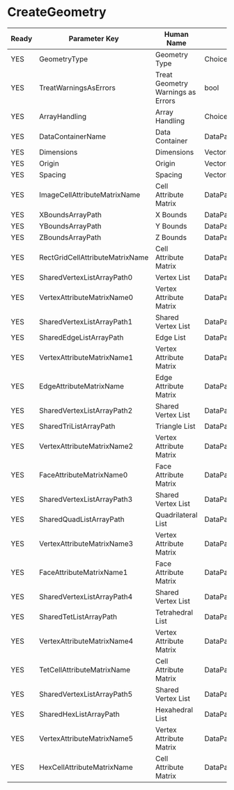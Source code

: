# CreateGeometry

| Ready | Parameter Key | Human Name | Parameter Type | Parameter Class |
|-------|---------------|------------|-----------------|----------------|
| YES | GeometryType | Geometry Type | ChoicesParameter::ValueType | ChoicesParameter |
| YES | TreatWarningsAsErrors | Treat Geometry Warnings as Errors | bool | BoolParameter |
| YES | ArrayHandling | Array Handling | ChoicesParameter::ValueType | ChoicesParameter |
| YES | DataContainerName | Data Container | DataPath | DataGroupSelectionParameter |
| YES | Dimensions | Dimensions | VectorInt32Parameter::ValueType | VectorInt32Parameter |
| YES | Origin | Origin | VectorFloat32Parameter::ValueType | VectorFloat32Parameter |
| YES | Spacing | Spacing | VectorFloat32Parameter::ValueType | VectorFloat32Parameter |
| YES | ImageCellAttributeMatrixName | Cell Attribute Matrix | DataPath | ArrayCreationParameter |
| YES | XBoundsArrayPath | X Bounds | DataPath | ArraySelectionParameter |
| YES | YBoundsArrayPath | Y Bounds | DataPath | ArraySelectionParameter |
| YES | ZBoundsArrayPath | Z Bounds | DataPath | ArraySelectionParameter |
| YES | RectGridCellAttributeMatrixName | Cell Attribute Matrix | DataPath | ArrayCreationParameter |
| YES | SharedVertexListArrayPath0 | Vertex List | DataPath | ArraySelectionParameter |
| YES | VertexAttributeMatrixName0 | Vertex Attribute Matrix | DataPath | ArrayCreationParameter |
| YES | SharedVertexListArrayPath1 | Shared Vertex List | DataPath | ArraySelectionParameter |
| YES | SharedEdgeListArrayPath | Edge List | DataPath | ArraySelectionParameter |
| YES | VertexAttributeMatrixName1 | Vertex Attribute Matrix | DataPath | ArrayCreationParameter |
| YES | EdgeAttributeMatrixName | Edge Attribute Matrix | DataPath | ArrayCreationParameter |
| YES | SharedVertexListArrayPath2 | Shared Vertex List | DataPath | ArraySelectionParameter |
| YES | SharedTriListArrayPath | Triangle List | DataPath | ArraySelectionParameter |
| YES | VertexAttributeMatrixName2 | Vertex Attribute Matrix | DataPath | ArrayCreationParameter |
| YES | FaceAttributeMatrixName0 | Face Attribute Matrix | DataPath | ArrayCreationParameter |
| YES | SharedVertexListArrayPath3 | Shared Vertex List | DataPath | ArraySelectionParameter |
| YES | SharedQuadListArrayPath | Quadrilateral List | DataPath | ArraySelectionParameter |
| YES | VertexAttributeMatrixName3 | Vertex Attribute Matrix | DataPath | ArrayCreationParameter |
| YES | FaceAttributeMatrixName1 | Face Attribute Matrix | DataPath | ArrayCreationParameter |
| YES | SharedVertexListArrayPath4 | Shared Vertex List | DataPath | ArraySelectionParameter |
| YES | SharedTetListArrayPath | Tetrahedral List | DataPath | ArraySelectionParameter |
| YES | VertexAttributeMatrixName4 | Vertex Attribute Matrix | DataPath | ArrayCreationParameter |
| YES | TetCellAttributeMatrixName | Cell Attribute Matrix | DataPath | ArrayCreationParameter |
| YES | SharedVertexListArrayPath5 | Shared Vertex List | DataPath | ArraySelectionParameter |
| YES | SharedHexListArrayPath | Hexahedral List | DataPath | ArraySelectionParameter |
| YES | VertexAttributeMatrixName5 | Vertex Attribute Matrix | DataPath | ArrayCreationParameter |
| YES | HexCellAttributeMatrixName | Cell Attribute Matrix | DataPath | ArrayCreationParameter |
